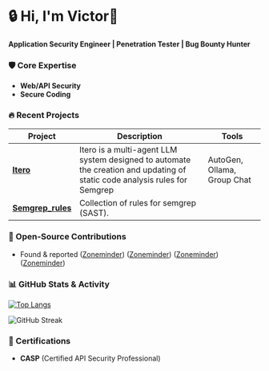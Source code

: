 # 🔒 Hi, I'm Victor🌹 
**Application Security Engineer | Penetration Tester | Bug Bounty Hunter**  


### **🛡️ Core Expertise**  
- **Web/API Security** 
- **Secure Coding** 

### **🔥 Recent Projects**  
| Project | Description | Tools |  
|---------|-------------|-------|  
| [**Itero**](https://github.com/iter-malum/Itero) | Itero is a multi-agent LLM system designed to automate the creation and updating of static code analysis rules for Semgrep | AutoGen, Ollama, Group Chat |  
| [**Semgrep_rules**](https://github.com/iter-malum/semgrep_rules) | Collection of rules for semgrep (SAST). |

### **🔬 Open-Source Contributions**  
- Found & reported 
([Zoneminder](https://github.com/ZoneMinder/zoneminder/security/advisories/GHSA-6rrw-66rf-6g5f))
([Zoneminder](https://github.com/ZoneMinder/zoneminder/security/advisories/GHSA-pjjm-3qxp-6hj8))
([Zoneminder](https://github.com/ZoneMinder/zoneminder/security/advisories/GHSA-rpwp-cr82-f2p3))
([Zoneminder](https://github.com/ZoneMinder/zoneminder/security/advisories/GHSA-68vf-g4qm-jr6v))

### **📊 GitHub Stats & Activity**  
[![Top Langs](https://github-readme-stats.vercel.app/api/top-langs/?username=iter-malum&layout=compact&hide=html,css&theme=radical)](https://github.com/iter-malum)  

![GitHub Streak](https://streak-stats.demolab.com?user=iter-malum&theme=dark&date_format=j%20M%5B%20Y%5D)  

### **📜 Certifications**  
- **CASP** (Certified API Security Professional)  

